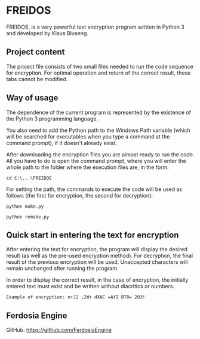 # FREIDOS

FREIDOS, is a very powerful text encryption program written in Python 3 and developed by Klaus Bluseng.

## Project content

The project file consists of two small files needed to run the code sequence for encryption. For optimal operation and return of the correct result, these tabs cannot be modified.

## Way of usage

The dependence of the current program is represented by the existence of the Python 3 programming language.

You also need to add the Python path to the Windows Path variable (which will be searched for executables when you type a command at the command prompt), if it doesn't already exist.

After downloading the encryption files you are almost ready to run the code. All you have to do is open the command prompt, where you will enter the whole path to the folder where the execution files are, in the form:

```
cd C:\...\FREIDOS
```

For setting the path, the commands to execute the code will be used as follows (the first for encryption, the second for decryption):

```
python make.py
```

```
python remake.py
```

## Quick start in entering the text for encryption

After entering the text for encryption, the program will display the desired result (as well as the pre-used encryption method). For decryption, the final result of the previous encryption will be used. Unaccepted characters will remain unchanged after running the program.

In order to display the correct result, in the case of encryption, the initially entered text must exist and be written without diacritics or numbers.

```
Example of encryption: n+J2 ;2W+ dXAC =AYI BT0= 203!
```

## Ferdosia Engine

GitHub: https://github.com/FerdosiaEngine
